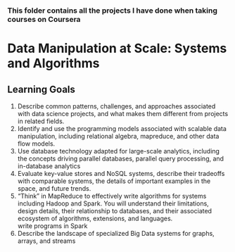 ### This folder contains all the projects I have done when taking courses on Coursera  
# Data Manipulation at Scale: Systems and Algorithms  
## Learning Goals  
  1. Describe common patterns, challenges, and approaches associated with data science projects, and what makes them different from projects in related fields. 
  2. Identify and use the programming models associated with scalable data manipulation, including relational algebra, mapreduce, and other data flow models.  
  3. Use database technology adapted for large-scale analytics, including the concepts driving parallel databases, parallel query processing, and in-database analytics  
  4. Evaluate key-value stores and NoSQL systems, describe their tradeoffs with comparable systems, the details of important examples in the space, and future trends.  
  5. “Think” in MapReduce to effectively write algorithms for systems including Hadoop and Spark.  You will understand their limitations, design details, their relationship to databases, and their associated ecosystem of algorithms, extensions, and languages.  
write programs in Spark  
  6. Describe the landscape of specialized Big Data systems for graphs, arrays, and streams  


